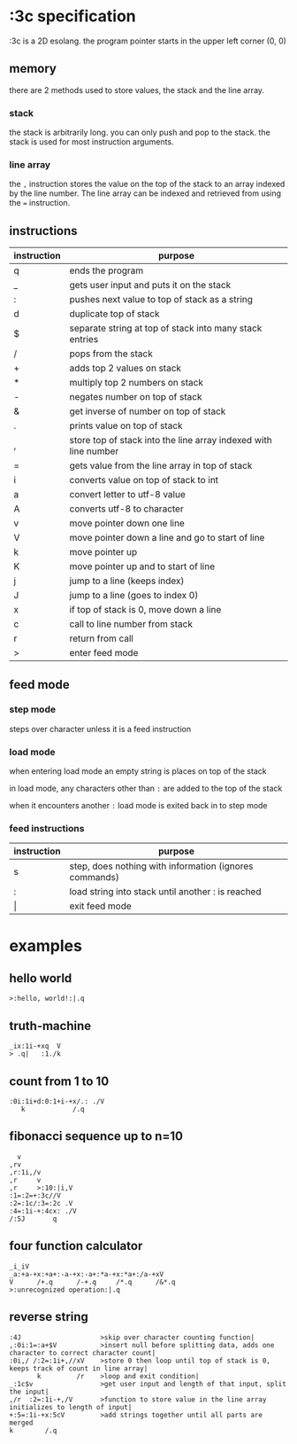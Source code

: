 # :3c specification

:3c is a 2D esolang. the program pointer starts in the upper left corner (0, 0)

## memory
there are 2 methods used to store values, the stack and the line array.

### stack
the stack is arbitrarily long. you can only push and pop to the stack.
the stack is used for most instruction arguments.

### line array
the `,` instruction stores the value on the top of the stack to an array indexed
by the line number. The line array can be indexed and retrieved from using the `=`
instruction.

## instructions
| instruction | purpose                                                         |
|-------------|-----------------------------------------------------------------|
| q           | ends the program                                                |
| _           | gets user input and puts it on the stack                        |
| :           | pushes next value to top of stack as a string                   |
| d           | duplicate top of stack                                          |
| $           | separate string at top of stack into many stack entries         |
| /           | pops from the stack                                             |
| +           | adds top 2 values on stack                                      |
| *           | multiply top 2 numbers on stack                                 |
| -           | negates number on top of stack                                  |
| &           | get inverse of number on top of stack                           |
| .           | prints value on top of stack                                    |
| ,           | store top of stack into the line array indexed with line number |
| =           | gets value from the line array in top of stack                  | 
| i           | converts value on top of stack to int                           |
| a           | convert letter to utf-8 value                                   | 
| A           | converts utf-8 to character                                     |
| v           | move pointer down one line                                      |
| V           | move pointer down a line and go to start of line                |
| k           | move pointer up                                                 |
| K           | move pointer up and to start of line                            |
| j           | jump to a line (keeps index)                                    |
| J           | jump to a line (goes to index 0)                                |
| x           | if top of stack is 0, move down a line                          |
| c           | call to line number from stack                                  |
| r           | return from call                                                |
| \>          | enter feed mode                                                 |

## feed mode

### step mode
steps over character unless it is a feed instruction

### load mode
when entering load mode an empty string is places on top of the stack

in load mode, any characters other than `:` are added to the top of the stack

when it encounters another `:` load mode is exited back in to step mode

### feed instructions
| instruction | purpose                                                |
|-------------|--------------------------------------------------------|
| s           | step, does nothing with information (ignores commands) |
| :           | load string into stack until another : is reached      |
| \|          | exit feed mode                                         |

# examples

## hello world
```
>:hello, world!:|.q
```

## truth-machine
```
_ix:1i-+xq  V
> .q|   :1./k
```

## count from 1 to 10
```
:0i:1i+d:0:1+i-+x/.: ./V
   k            /.q
```

## fibonacci sequence up to n=10
```
  v
,rv
,r:1i,/v
,r     v
,r     >:10:|i,V
:1=:2=+:3c//V
:2=:1c/:3=:2c .V
:4=:1i-+:4cx: ./V
/:5J       q
```

## four function calculator
```
_i_iV
_a:+a-+x:+a+:-a-+x:-a+:*a-+x:*a+:/a-+xV
V      /+.q      /-+.q     /*.q      /&*.q
>:unrecognized operation:|.q
```

## reverse string
```
:4J                    >skip over character counting function|
,:0i:1=:a+$V           >insert null before splitting data, adds one character to correct character count|
:0i,/ /:2=:1i+,//xV    >store 0 then loop until top of stack is 0, keeps track of count in line array|
       k         /r    >loop and exit condition|
_:1c$v                 >get user input and length of that input, split the input|
,/r  :2=:1i-+,/V       >function to store value in the line array initializes to length of input|
+:5=:1i-+x:5cV         >add strings together until all parts are merged
k        /.q
```